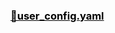 <h3><a style="color:black" href="https://github.com/Leyoud/clash-config/blob/master/Clash/user_config.yaml">🔗user_config.yaml</a></h3>